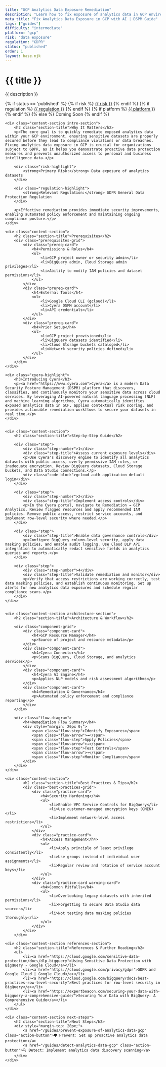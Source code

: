 ```yaml
---
title: "GCP Analytics Data Exposure Remediation"
description: "Learn how to fix exposure of analytics data in GCP environments. Follow step-by-step guidance for GDPR compliance."
meta_title: "Fix Analytics Data Exposure in GCP with AI | DSPM Guide"
tags: ["guides"]
difficulty: "intermediate"
platform: "gcp"
risk: "data exposure"
regulation: "GDPR"
status: "published"
order: 1
layout: base.njk
---
```


<div class="container">
    <div class="header">
        <h1>{{ title }}</h1>
        <p>{{ description }}</p>
        <div class="guide-tags-container">
			<div class="guide-tags-wrapper">
		    {% if status == 'published' %}
		        {% if risk %}
		        <a href="/risk/{{ risk | downcase | replace: ' ', '-' }}/" class="guide-tag risk">{{ risk }}</a>
		        {% endif %}
		        {% if regulation %}
		        <a href="/regulation/{{ regulation | downcase | replace: ' ', '-' }}/" class="guide-tag regulation">{{ regulation }}</a>
		        {% endif %}
		        {% if platform %}
		        <a href="/platforms/{{ platform | downcase | replace: ' ', '-' }}/" class="guide-tag platform">{{ platform }}</a>
		        {% endif %}
		    {% else %}
		        <span class="guide-tag coming-soon">Coming Soon</span>
		    {% endif %}
		</div>
		</div>
    </div>

    <div class="content-section intro-section">
        <h2 class="section-title">Why It Matters</h2>
        <p>The core goal is to quickly remediate exposed analytics data within your GCP environment, ensuring sensitive datasets are properly secured before they lead to compliance violations or data breaches. Fixing analytics data exposure in GCP is crucial for organizations subject to GDPR, as it helps you demonstrate proactive data protection measures and prevents unauthorized access to personal and business intelligence data.</p>
        
        <div class="risk-highlight">
            <strong>Primary Risk:</strong> Data exposure of analytics datasets
        </div>
        
        <div class="regulation-highlight">
            <strong>Relevant Regulation:</strong> GDPR General Data Protection Regulation
        </div>
        
        <p>Effective remediation provides immediate security improvements, enabling automated policy enforcement and maintaining ongoing compliance posture.</p>
    </div>

    <div class="content-section">
        <h2 class="section-title">Prerequisites</h2>
        <div class="prerequisites-grid">
            <div class="prereq-card">
                <h4>Permissions & Roles</h4>
                <ul>
                    <li>GCP project owner or security admin</li>
                    <li>BigQuery admin, Cloud Storage admin privileges</li>
                    <li>Ability to modify IAM policies and dataset permissions</li>
                </ul>
            </div>
            <div class="prereq-card">
                <h4>External Tools</h4>
                <ul>
                    <li>Google Cloud CLI (gcloud)</li>
                    <li>Cyera DSPM account</li>
                    <li>API credentials</li>
                </ul>
            </div>
            <div class="prereq-card">
                <h4>Prior Setup</h4>
                <ul>
                    <li>GCP project provisioned</li>
                    <li>BigQuery datasets identified</li>
                    <li>Cloud Storage buckets cataloged</li>
                    <li>Network security policies defined</li>
                </ul>
            </div>
        </div>
    </div>
	
    <div class="cyera-highlight">
        <h3>Introducing Cyera</h3>
        <p><a href="https://www.cyera.com">Cyera</a> is a modern Data Security Posture Management (DSPM) platform that discovers, classifies, and continuously monitors your sensitive data across cloud services. By leveraging AI-powered natural language processing (NLP) and machine learning algorithms, Cyera automatically identifies exposed analytics data in GCP, applies contextual risk scoring, and provides actionable remediation workflows to secure your datasets in real time.</p>
    </div>
	

    <div class="content-section">
        <h2 class="section-title">Step-by-Step Guide</h2>
        
        <div class="step">
            <div class="step-number">1</div>
            <div class="step-title">Assess current exposure levels</div>
            <p>Use Cyera's discovery engine to identify all analytics datasets with public access, overly permissive IAM roles, or inadequate encryption. Review BigQuery datasets, Cloud Storage buckets, and Data Studio connections.</p>
            <div class="code-block">gcloud auth application-default login</div>
        </div>

        <div class="step">
            <div class="step-number">2</div>
            <div class="step-title">Implement access controls</div>
            <p>In the Cyera portal, navigate to Remediation → GCP Analytics. Review flagged resources and apply recommended IAM policies. Remove public access, restrict service accounts, and implement row-level security where needed.</p>
        </div>

        <div class="step">
            <div class="step-title">Enable data governance controls</div>
            <p>Configure BigQuery column-level security, apply data masking policies, and enable audit logging. Use Cloud DLP API integration to automatically redact sensitive fields in analytics queries and reports.</p>
        </div>

        <div class="step">
            <div class="step-number">4</div>
            <div class="step-title">Validate remediation and monitor</div>
            <p>Verify that access restrictions are working correctly, test data masking policies, and establish continuous monitoring. Set up alerts for new analytics data exposures and schedule regular compliance scans.</p>
        </div>
    </div>


    <div class="content-section architecture-section">
        <h2 class="section-title">Architecture & Workflow</h2>
        
        <div class="component-grid">
            <div class="component-card">
                <h4>GCP Resource Manager</h4>
                <p>Source of project and resource metadata</p>
            </div>
            <div class="component-card">
                <h4>Cyera Connector</h4>
                <p>Scans BigQuery, Cloud Storage, and analytics services</p>
            </div>
            <div class="component-card">
                <h4>Cyera AI Engine</h4>
                <p>Applies NLP models and risk assessment algorithms</p>
            </div>
            <div class="component-card">
                <h4>Remediation & Governance</h4>
                <p>Automated policy enforcement and compliance reporting</p>
            </div>
        </div>

        <div class="flow-diagram">
            <h4>Remediation Flow Summary</h4>
            <div style="margin: 20px 0;">
                <span class="flow-step">Identify Exposures</span>
                <span class="flow-arrow">→</span>
                <span class="flow-step">Apply Policies</span>
                <span class="flow-arrow">→</span>
                <span class="flow-step">Test Controls</span>
                <span class="flow-arrow">→</span>
                <span class="flow-step">Monitor Compliance</span>
            </div>
        </div>
    </div>

	<div class="content-section">
	        <h2 class="section-title">Best Practices & Tips</h2>
	        <div class="best-practices-grid">
	            <div class="practice-card">
	                <h4>Security Hardening</h4>
	                <ul>
	                    <li>Enable VPC Service Controls for BigQuery</li>
	                    <li>Use customer-managed encryption keys (CMEK)</li>
	                    <li>Implement network-level access restrictions</li>
	                </ul>
	            </div>
	            <div class="practice-card">
	                <h4>Access Management</h4>
	                <ul>
	                    <li>Apply principle of least privilege consistently</li>
	                    <li>Use groups instead of individual user assignments</li>
	                    <li>Regular review and rotation of service account keys</li>
	                </ul>
	            </div>
	            <div class="practice-card warning-card">
	                <h4>Common Pitfalls</h4>
	                <ul>
	                    <li>Overlooking legacy datasets with inherited permissions</li>
	                    <li>Forgetting to secure Data Studio data sources</li>
	                    <li>Not testing data masking policies thoroughly</li>
	                </ul>
	            </div>
	        </div>
	    </div>

    <div class="content-section references-section">
        <h2 class="section-title">References & Further Reading</h2>
        <ul>
            <li><a href="https://cloud.google.com/sensitive-data-protection/docs/dlp-bigquery">Using Sensitive Data Protection with BigQuery - Google Cloud</a></li>
            <li><a href="https://cloud.google.com/privacy/gdpr">GDPR and Google Cloud | Google Cloud</a></li>
            <li><a href="https://cloud.google.com/bigquery/docs/best-practices-row-level-security">Best practices for row-level security in BigQuery</a></li>
            <li><a href="https://expertbeacon.com/securing-your-data-with-bigquery-a-comprehensive-guide/">Securing Your Data with BigQuery: A Comprehensive Guide</a></li>
        </ul>
    </div>

    <div class="content-section next-steps">
        <h2 class="section-title">Next Steps</h2>
        <div style="margin-top: 20px;">
            <a href="/guides/prevent-exposure-of-analytics-data-gcp" class="action-button">🛡️ Prevent: Set up proactive analytics data protection</a>
            <a href="/guides/detect-analytics-data-gcp" class="action-button">🔍 Detect: Implement analytics data discovery scanning</a>
        </div>
    </div>
</div>